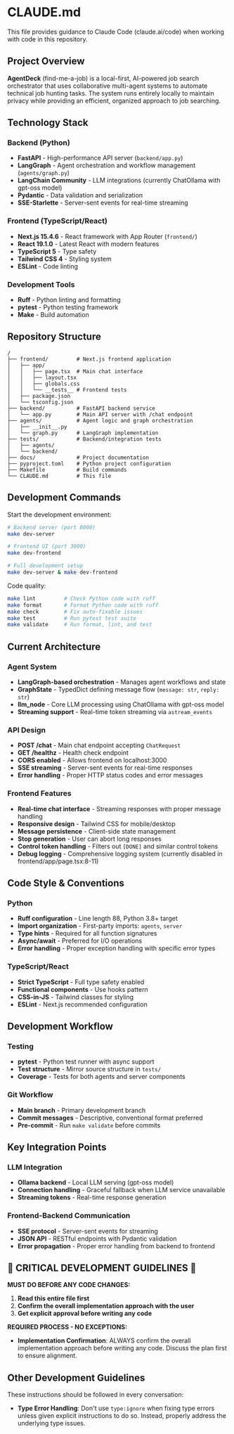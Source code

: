 # CLAUDE.md

This file provides guidance to Claude Code (claude.ai/code) when working with code in this repository.

## Project Overview

**AgentDeck** (find-me-a-job) is a local-first, AI-powered job search orchestrator that uses collaborative multi-agent systems to automate technical job hunting tasks. The system runs entirely locally to maintain privacy while providing an efficient, organized approach to job searching.

## Technology Stack

### Backend (Python)
- **FastAPI** - High-performance API server (`backend/app.py`)
- **LangGraph** - Agent orchestration and workflow management (`agents/graph.py`)
- **LangChain Community** - LLM integrations (currently ChatOllama with gpt-oss model)
- **Pydantic** - Data validation and serialization
- **SSE-Starlette** - Server-sent events for real-time streaming

### Frontend (TypeScript/React)
- **Next.js 15.4.6** - React framework with App Router (`frontend/`)
- **React 19.1.0** - Latest React with modern features
- **TypeScript 5** - Type safety
- **Tailwind CSS 4** - Styling system
- **ESLint** - Code linting

### Development Tools
- **Ruff** - Python linting and formatting
- **pytest** - Python testing framework
- **Make** - Build automation

## Repository Structure

```
/
├── frontend/         # Next.js frontend application
│   ├── app/
│   │   ├── page.tsx  # Main chat interface
│   │   ├── layout.tsx
│   │   ├── globals.css
│   │   └── __tests__ # Frontend tests
│   ├── package.json
│   └── tsconfig.json
├── backend/          # FastAPI backend service
│   └── app.py        # Main API server with /chat endpoint
├── agents/           # Agent logic and graph orchestration
│   ├── __init__.py
│   └── graph.py      # LangGraph implementation
├── tests/            # Backend/integration tests
│   ├── agents/
│   └── backend/
├── docs/             # Project documentation
├── pyproject.toml    # Python project configuration
├── Makefile          # Build commands
└── CLAUDE.md         # This file
```

## Development Commands

Start the development environment:
```bash
# Backend server (port 8000)
make dev-server

# Frontend UI (port 3000)
make dev-frontend

# Full development setup
make dev-server & make dev-frontend
```

Code quality:
```bash
make lint         # Check Python code with ruff
make format       # Format Python code with ruff
make check        # Fix auto-fixable issues
make test         # Run pytest test suite
make validate     # Run format, lint, and test
```

## Current Architecture

### Agent System
- **LangGraph-based orchestration** - Manages agent workflows and state
- **GraphState** - TypedDict defining message flow (`message: str`, `reply: str`)
- **llm_node** - Core LLM processing using ChatOllama with gpt-oss model
- **Streaming support** - Real-time token streaming via `astream_events`

### API Design
- **POST /chat** - Main chat endpoint accepting `ChatRequest`
- **GET /healthz** - Health check endpoint
- **CORS enabled** - Allows frontend on localhost:3000
- **SSE streaming** - Server-sent events for real-time responses
- **Error handling** - Proper HTTP status codes and error messages

### Frontend Features
- **Real-time chat interface** - Streaming responses with proper message handling
- **Responsive design** - Tailwind CSS for mobile/desktop
- **Message persistence** - Client-side state management
- **Stop generation** - User can abort long responses
- **Control token handling** - Filters out `[DONE]` and similar control tokens
- **Debug logging** - Comprehensive logging system (currently disabled in frontend/app/page.tsx:8-11)

## Code Style & Conventions

### Python
- **Ruff configuration** - Line length 88, Python 3.8+ target
- **Import organization** - First-party imports: `agents`, `server`
- **Type hints** - Required for all function signatures
- **Async/await** - Preferred for I/O operations
- **Error handling** - Proper exception handling with specific error types

### TypeScript/React
- **Strict TypeScript** - Full type safety enabled
- **Functional components** - Use hooks pattern
- **CSS-in-JS** - Tailwind classes for styling
- **ESLint** - Next.js recommended configuration

## Development Workflow

### Testing
- **pytest** - Python test runner with async support
- **Test structure** - Mirror source structure in `tests/`
- **Coverage** - Tests for both agents and server components

### Git Workflow
- **Main branch** - Primary development branch
- **Commit messages** - Descriptive, conventional format preferred
- **Pre-commit** - Run `make validate` before commits

## Key Integration Points

### LLM Integration
- **Ollama backend** - Local LLM serving (gpt-oss model)
- **Connection handling** - Graceful fallback when LLM service unavailable
- **Streaming tokens** - Real-time response generation

### Frontend-Backend Communication
- **SSE protocol** - Server-sent events for streaming
- **JSON API** - RESTful endpoints with Pydantic validation
- **Error propagation** - Proper error handling from backend to frontend

## 🚨 CRITICAL DEVELOPMENT GUIDELINES 🚨

**MUST DO BEFORE ANY CODE CHANGES:**
1. **Read this entire file first**
2. **Confirm the overall implementation approach with the user**
3. **Get explicit approval before writing any code**

**REQUIRED PROCESS - NO EXCEPTIONS:**
- **Implementation Confirmation**: ALWAYS confirm the overall implementation approach before writing any code. Discuss the plan first to ensure alignment.

## Other Development Guidelines

These instructions should be followed in every conversation:

- **Type Error Handling**: Don't use `type:ignore` when fixing type errors unless given explicit instructions to do so. Instead, properly address the underlying type issues.